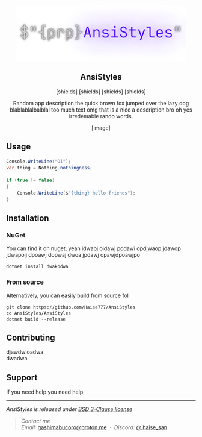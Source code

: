 <div align="center">
    <br>
        <img src=".github/banner.png" alt="AnsiBanner" width=450 align="center">
</div>

<h2 align="center">AnsiStyles</h2>
<p align="center">[shields] [shields] [shields] [shields]</p>
<p align="center">Random app description the quick brown fox jumped over the lazy dog blablablalbalblal too much text omg that is a nice a description bro oh yes irredemable rando words.</p>

<p align="center">[image]</p>

Usage
----

```csharp
Console.WriteLine("Oi");
var thing = Nothing.nothingness;

if (true != false)
{
    Console.WriteLine($"{thing} hello friends"); 
}
```

Installation
----

### NuGet

You can find it on nuget, yeah idwaoj oidawj podawi opdjwaop jdawop jdwapoij dpoawj dopwaj dwoa jpdawj opawjdpoawjpo

```bash
dotnet install dwakodwa
```

### From source

Alternatively, you can easily build from source fol

```shell
git clone https://github.com/Haise777/AnsiStyles
cd AnsiStyles/AnsiStyles
dotnet build --release
```

Contributing
----
djawdwioadwa  
dwadwa

Support
----
If you need help you need help

---
*AnsiStyles is released under [BSD 3-Clause license](https://opensource.org/license/bsd-3-clause/)*

> *Contact me*\
> *Email:* [gashimabucoro@proton.me](mailto:gashimabucoro@proton.me) &nbsp;&middot;&nbsp;
> *Discord:* [@.haise_san](https://discord.com/users/374337303897702401)

